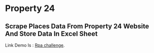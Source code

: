 # Property 24 

## Scrape Places Data From Property 24 Website And Store Data In Excel Sheet

Link Demo Is : [Rpa challenge](https://youtu.be/cRxnW1fYIwA).
